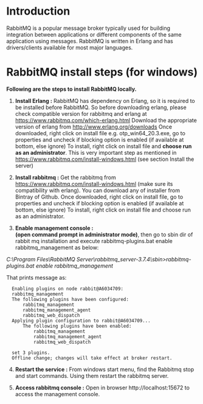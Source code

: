 # Introduction
RabbitMQ is a popular message broker typically used for building integration between applications or different components of 
the same application using messages. RabbitMQ is written in Erlang and has drivers/clients available for most major languages.

# RabbitMQ install steps (for windows)

**Following are the steps to install RabbitMQ locally.**

1. **Install Erlang :**
RabbitMQ has dependency on Erlang, so it is required to be installed before RabbitMQ.
So before downloading erlang, please check compatible version for rabbitmq and erlang at https://www.rabbitmq.com/which-erlang.html
Download the appropriate version of erlang from http://www.erlang.org/downloads
Once downloaded, right click on install file e.g. otp_win64_20.3.exe, go to properties and uncheck if blocking option is enabled (if available at bottom, else ignore)
To install, right click on install file and **choose run as an administrator**. This is very important step as mentioned in 
https://www.rabbitmq.com/install-windows.html (see section Install the server)

2. **Install rabbitmq :** 
Get the rabbitmq from https://www.rabbitmq.com/install-windows.html (make sure its compatibility with erlang).
You can download any of installer from Bintray of Github.
Once downloaded, right click on install file, go to properties and uncheck if blocking option is enabled (if available at bottom, else ignore)
To install, right click on install file and choose run as an administrator.

3. **Enable management console :**  
**(open command prompt in administrator mode)**,
then go to sbin dir of rabbit mq installation and execute rabbitmq-plugins.bat enable rabbitmq_management as below: 

*C:\Program Files\RabbitMQ Server\rabbitmq_server-3.7.4\sbin>rabbitmq-plugins.bat enable rabbitmq_management* 

That prints message as:	
  
  ```
	Enabling plugins on node rabbit@A6034709:
	rabbitmq_management
	The following plugins have been configured:
  		rabbitmq_management
  		rabbitmq_management_agent
  		rabbitmq_web_dispatch
	Applying plugin configuration to rabbit@A6034709...
		The following plugins have been enabled:
  			rabbitmq_management
  			rabbitmq_management_agent
  			rabbitmq_web_dispatch

	set 3 plugins.
	Offline change; changes will take effect at broker restart.
  ```
  
4. **Restart the service :**
From windows start menu, find the Rabbitmq stop and start commands. Using them restart the rabbitmq server.

5. **Access rabbitmq console :**
Open in browser http://localhost:15672 to access the management console.

